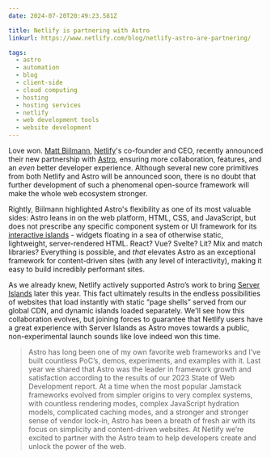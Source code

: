 ```yaml
---
date: 2024-07-20T20:49:23.581Z

title: Netlify is partnering with Astro
linkurl: https://www.netlify.com/blog/netlify-astro-are-partnering/

tags:
  - astro
  - automation
  - blog
  - client-side
  - cloud computing
  - hosting
  - hosting services
  - netlify
  - web development tools
  - website development
---
```


Love won. [Matt Biilmann](https://www.netlify.com/blog/authors/matt-biilmann/), [Netlify](https://www.netlify.com/)'s co-founder and CEO, recently announced their new partnership with [Astro](https://astro.build), ensuring more collaboration, features, and an _even_ better developer experience. Although several new core primitives from both Netlify and Astro will be announced soon, there is no doubt that further development of such a phenomenal open-source framework will make the whole web ecosystem stronger.

Rightly, Biilmann highlighted Astro's flexibility as one of its most valuable sides: Astro leans in on the web platform, HTML, CSS, and JavaScript, but does not prescribe any specific component system or UI framework for its [interactive islands](https://docs.astro.build/en/concepts/islands/) - widgets floating in a sea of otherwise static, lightweight, server-rendered HTML. React? Vue? Svelte? Lit? Mix and match libraries? Everything is possible, and _that_ elevates Astro as an exceptional framework for content-driven sites (with any level of interactivity), making it easy to build incredibly performant sites.

As we already knew, Netlify actively supported Astro’s work to bring [Server Islands](https://astro.build/blog/future-of-astro-server-islands/) later this year. This fact ultimately results in the endless possibilities of websites that load instantly with static “page shells” served from our global CDN, and dynamic islands loaded separately. We'll see how this collaboration evolves, but joining forces to guarantee that Netlify users have a great experience with Server Islands as Astro moves towards a public, non-experimental launch sounds like love indeed won this time.

> Astro has long been one of my own favorite web frameworks and I’ve built countless PoC’s, demos, experiments, and examples with it. Last year we shared that Astro was the leader in framework growth and satisfaction according to the results of our 2023 State of Web Development report. At a time when the most popular Jamstack frameworks evolved from simpler origins to very complex systems, with countless rendering modes, complex JavaScript hydration models, complicated caching modes, and a stronger and stronger sense of vendor lock-in, Astro has been a breath of fresh air with its focus on simplicity and content-driven websites. At Netlify we’re excited to partner with the Astro team to help developers create and unlock the power of the web.
